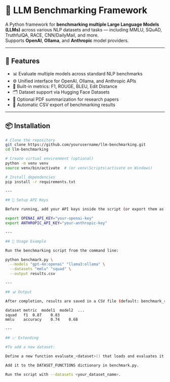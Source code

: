 # 🧠 LLM Benchmarking Framework

A Python framework for **benchmarking multiple Large Language Models (LLMs)** across various NLP datasets and tasks — including MMLU, SQuAD, TruthfulQA, RACE, CNN/DailyMail, and more.  
Supports **OpenAI**, **Ollama**, and **Anthropic** model providers.

---

## 🚀 Features

- 📊 Evaluate multiple models across standard NLP benchmarks  
- ⚙️ Unified interface for OpenAI, Ollama, and Anthropic APIs  
- 🧮 Built-in metrics: F1, ROUGE, BLEU, Edit Distance  
- 🗂️ Dataset support via Hugging Face Datasets  
- 📄 Optional PDF summarization for research papers  
- 💾 Automatic CSV export of benchmarking results  

---

## 📦 Installation

```bash
# Clone the repository
git clone https://github.com/yourusername/llm-benchmarking.git
cd llm-benchmarking

# Create virtual environment (optional)
python -m venv venv
source venv/bin/activate  # (or venv\Scripts\activate on Windows)

# Install dependencies
pip install -r requirements.txt

---

## 🔑 Setup API Keys

Before running, add your API keys inside the script (or export them as environment variables):

export OPENAI_API_KEY="your-openai-key"
export ANTHROPIC_API_KEY="your-anthropic-key"

---

## 🧪 Usage Example

Run the benchmarking script from the command line:

python benchmark.py \
  --models "gpt-4o:openai" "llama3:ollama" \
  --datasets "mmlu" "squad" \
  --output results.csv

---

## 📊 Output

After completion, results are saved in a CSV file (default: benchmark_results.csv) with the following structure:

dataset	metric	model1	model2	...
squad	f1	0.87	0.83	
mmlu	accuracy	0.74	0.68

---

## 📈 Extending

#To add a new dataset:

Define a new function evaluate_<dataset>() that loads and evaluates it.

Add it to the DATASET_FUNCTIONS dictionary in benchmark.py.

Run the script with --datasets <your_dataset_name>.
